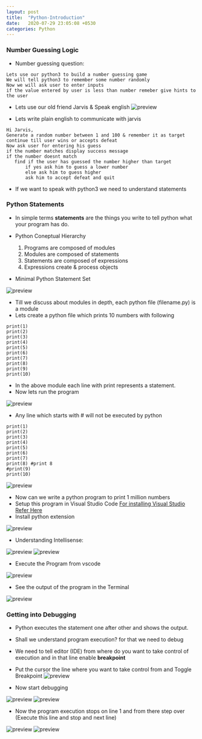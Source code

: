 ```yaml
---
layout: post
title:  "Python-Introduction"
date:   2020-07-29 23:05:08 +0530
categories: Python
---
```

### Number Guessing Logic
* Number guessing question:
```
Lets use our python3 to build a number guessing game
We will tell python3 to remember some number randomly
Now we will ask user to enter inputs
if the value entered by user is less than number remeber give hints to the user
```
* Lets use our old friend Jarvis & Speak english
![preview](../../../../assets/python05.png)

* Lets write plain english to communicate with jarvis
```
Hi Jarvis,
Generate a random number between 1 and 100 & remember it as target
continue till user wins or accepts defeat
Now ask user for entering his guess
if the number matches display success message
if the number doesnt match 
   find if the user has guessed the number higher than target 
       if yes ask him to guess a lower number
       else ask him to guess higher
       ask him to accept defeat and quit
```
* If we want to speak with python3 we need to understand statements

### Python Statements
* In simple terms __statements__ are the things you write to tell python what your program has do.
* Python Coneptual Hierarchy
  1. Programs are composed of modules
  2. Modules are composed of statements
  3. Statements are composed of expressions
  4. Expressions create & process objects

* Minimal Python Statement Set

![preview](../../../../assets/python37.png)

* Till we discuss about modules in depth, each python file (filename.py) is a module
* Lets create a python file which prints 10 numbers with following
```
print(1)
print(2)
print(3)
print(4)
print(5)
print(6)
print(7)
print(8)
print(9)
print(10)
```
* In the above module each line with print represents a statement.
* Now lets run the program

![preview](../../../../assets/python38.png)

* Any line which starts with # will not be executed by python
```
print(1)
print(2)
print(3)
print(4)
print(5)
print(6)
print(7)
print(8) #print 8
#print(9)
print(10)
```
![preview](../../../../assets/python39.png)

* Now can we write a python program to print 1 million numbers
* Setup this program in Visual Studio Code [For installing Visual Studio Refer Here](https://www.youtube.com/watch?v=mRILfUNbsIo)
* Install python extension

![preview](../../../../assets/python40.png)

* Understanding Intellisense:

![preview](../../../../assets/python41.png)
![preview](../../../../assets/python42.png)

* Execute the Program from vscode

![preview](../../../../assets/python43.png)

* See the output of the program in the Terminal

![preview](../../../../assets/python44.png)

### Getting into Debugging
* Python executes the statement one after other and shows the output.
* Shall we understand program execution? for that we need to debug
* We need to tell editor (IDE) from where do you want to take control of execution and in that line enable **breakpoint**
* Put the cursor the line where you want to take control from and Toggle Breakpoint
![preview](../../../../assets/python45.png)

* Now start debugging
  
![preview](../../../../assets/python46.png)
![preview](../../../../assets/python47.png)

* Now the program execution stops on line 1 and from there step over (Execute this line and stop and next line)

![preview](../../../../assets/python48.png)
![preview](../../../../assets/python49.png)